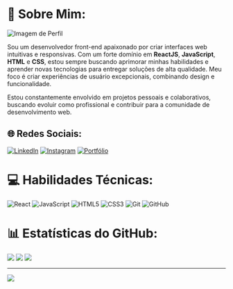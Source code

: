 # 💫 Sobre Mim:
![Imagem de Perfil](https://caminho/para/sua/imagem.jpg)

Sou um desenvolvedor front-end apaixonado por criar interfaces web intuitivas e responsivas. Com um forte domínio em **ReactJS**, **JavaScript**, **HTML** e **CSS**, estou sempre buscando aprimorar minhas habilidades e aprender novas tecnologias para entregar soluções de alta qualidade. Meu foco é criar experiências de usuário excepcionais, combinando design e funcionalidade.

Estou constantemente envolvido em projetos pessoais e colaborativos, buscando evoluir como profissional e contribuir para a comunidade de desenvolvimento web.

## 🌐 Redes Sociais:
[![LinkedIn](https://img.shields.io/badge/LinkedIn-%230077B5.svg?logo=linkedin&logoColor=white)](https://www.linkedin.com/in/felipe-adriano-967b89312/)
[![Instagram](https://img.shields.io/badge/Instagram-%23E4405F.svg?logo=Instagram&logoColor=white)](https://www.instagram.com/devfelps/)
[![Portfólio](https://img.shields.io/badge/Portfólio-%23000000.svg?logo=vercel&logoColor=white)](https://dev-front-felps.vercel.app/)

# 💻 Habilidades Técnicas:
![React](https://img.shields.io/badge/react-%2320232a.svg?style=for-the-badge&logo=react&logoColor=%2361DAFB)
![JavaScript](https://img.shields.io/badge/javascript-%23323330.svg?style=for-the-badge&logo=javascript&logoColor=%23F7DF1E)
![HTML5](https://img.shields.io/badge/html5-%23E34F26.svg?style=for-the-badge&logo=html5&logoColor=white)
![CSS3](https://img.shields.io/badge/css3-%231572B6.svg?style=for-the-badge&logo=css3&logoColor=white)
![Git](https://img.shields.io/badge/git-%23F05033.svg?style=for-the-badge&logo=git&logoColor=white)
![GitHub](https://img.shields.io/badge/github-%23121011.svg?style=for-the-badge&logo=github&logoColor=white)

# 📊 Estatísticas do GitHub:
![](https://github-readme-stats.vercel.app/api?username=DevFullFelps&theme=dark&hide_border=false&include_all_commits=false&count_private=false)
![](https://github-readme-streak-stats.herokuapp.com/?user=DevFullFelps&theme=dark&hide_border=false)
![](https://github-readme-stats.vercel.app/api/top-langs/?username=DevFullFelps&theme=dark&hide_border=false&include_all_commits=false&count_private=false&layout=compact)

---
[![](https://visitcount.itsvg.in/api?id=DevFullFelps&icon=0&color=0)](https://visitcount.itsvg.in)

<!-- Criado com orgulho usando GPRM ( https://gprm.itsvg.in ) -->
